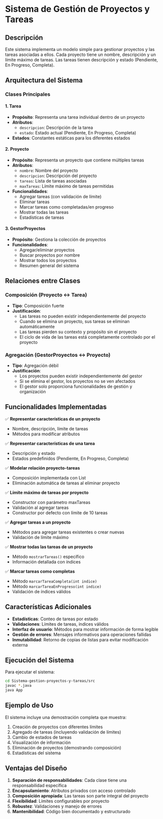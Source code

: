 # Sistema de Gestión de Proyectos y Tareas

## Descripción
Este sistema implementa un modelo simple para gestionar proyectos y las tareas asociadas a ellos. Cada proyecto tiene un nombre, descripción y un límite máximo de tareas. Las tareas tienen descripción y estado (Pendiente, En Progreso, Completa).

## Arquitectura del Sistema

### Clases Principales

#### 1. Tarea
- **Propósito**: Representa una tarea individual dentro de un proyecto
- **Atributos**: 
  - `descripcion`: Descripción de la tarea
  - `estado`: Estado actual (Pendiente, En Progreso, Completa)
- **Estados**: Constantes estáticas para los diferentes estados

#### 2. Proyecto
- **Propósito**: Representa un proyecto que contiene múltiples tareas
- **Atributos**:
  - `nombre`: Nombre del proyecto
  - `descripcion`: Descripción del proyecto
  - `tareas`: Lista de tareas asociadas
  - `maxTareas`: Límite máximo de tareas permitidas
- **Funcionalidades**:
  - Agregar tareas (con validación de límite)
  - Eliminar tareas
  - Marcar tareas como completadas/en progreso
  - Mostrar todas las tareas
  - Estadísticas de tareas

#### 3. GestorProyectos
- **Propósito**: Gestiona la colección de proyectos
- **Funcionalidades**:
  - Agregar/eliminar proyectos
  - Buscar proyectos por nombre
  - Mostrar todos los proyectos
  - Resumen general del sistema

## Relaciones entre Clases

### Composición (Proyecto ↔ Tarea)
- **Tipo**: Composición fuerte
- **Justificación**: 
  - Las tareas no pueden existir independientemente del proyecto
  - Cuando se elimina un proyecto, sus tareas se eliminan automáticamente
  - Las tareas pierden su contexto y propósito sin el proyecto
  - El ciclo de vida de las tareas está completamente controlado por el proyecto

### Agregación (GestorProyectos ↔ Proyecto)
- **Tipo**: Agregación débil
- **Justificación**:
  - Los proyectos pueden existir independientemente del gestor
  - Si se elimina el gestor, los proyectos no se ven afectados
  - El gestor solo proporciona funcionalidades de gestión y organización

## Funcionalidades Implementadas

✅ **Representar características de un proyecto**
- Nombre, descripción, límite de tareas
- Métodos para modificar atributos

✅ **Representar características de una tarea**
- Descripción y estado
- Estados predefinidos (Pendiente, En Progreso, Completa)

✅ **Modelar relación proyecto-tareas**
- Composición implementada con List<Tarea>
- Eliminación automática de tareas al eliminar proyecto

✅ **Límite máximo de tareas por proyecto**
- Constructor con parámetro maxTareas
- Validación al agregar tareas
- Constructor por defecto con límite de 10 tareas

✅ **Agregar tareas a un proyecto**
- Métodos para agregar tareas existentes o crear nuevas
- Validación de límite máximo

✅ **Mostrar todas las tareas de un proyecto**
- Método `mostrarTareas()` específico
- Información detallada con índices

✅ **Marcar tareas como completas**
- Método `marcarTareaCompleta(int indice)`
- Método `marcarTareaEnProgreso(int indice)`
- Validación de índices válidos

## Características Adicionales

- **Estadísticas**: Conteo de tareas por estado
- **Validaciones**: Límites de tareas, índices válidos
- **Interfaz de usuario**: Métodos para mostrar información de forma legible
- **Gestión de errores**: Mensajes informativos para operaciones fallidas
- **Inmutabilidad**: Retorno de copias de listas para evitar modificación externa

## Ejecución del Sistema

Para ejecutar el sistema:

```bash
cd Sistema-gestion-proyectos-y-tareas/src
javac *.java
java App
```

## Ejemplo de Uso

El sistema incluye una demostración completa que muestra:
1. Creación de proyectos con diferentes límites
2. Agregado de tareas (incluyendo validación de límites)
3. Cambio de estados de tareas
4. Visualización de información
5. Eliminación de proyectos (demostrando composición)
6. Estadísticas del sistema

## Ventajas del Diseño

1. **Separación de responsabilidades**: Cada clase tiene una responsabilidad específica
2. **Encapsulamiento**: Atributos privados con acceso controlado
3. **Composición apropiada**: Las tareas son parte integral del proyecto
4. **Flexibilidad**: Límites configurables por proyecto
5. **Robustez**: Validaciones y manejo de errores
6. **Mantenibilidad**: Código bien documentado y estructurado
